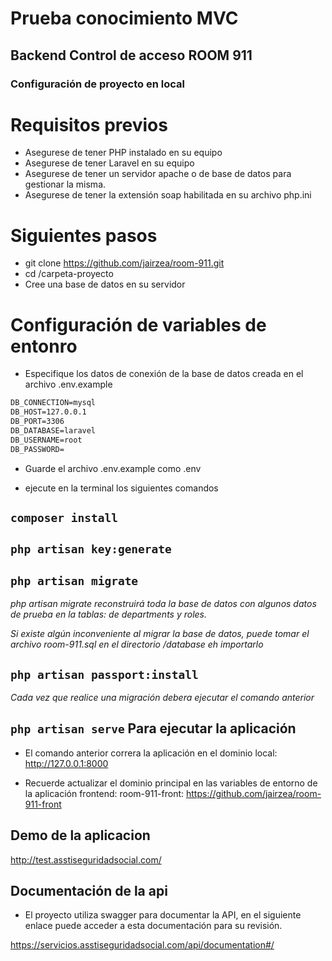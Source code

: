 # Prueba conocimiento MVC

## Backend Control de acceso ROOM 911

### Configuración de proyecto en local

# Requisitos previos

-   Asegurese de tener PHP instalado en su equipo
-   Asegurese de tener Laravel en su equipo
-   Asegurese de tener un servidor apache o de base de datos para gestionar la misma.
-   Asegurese de tener la extensión soap habilitada en su archivo php.ini

# Siguientes pasos

-   git clone https://github.com/jairzea/room-911.git
-   cd /carpeta-proyecto
-   Cree una base de datos en su servidor

# Configuración de variables de entonro

-   Especifique los datos de conexión de la base de datos creada en el archivo .env.example

```HTML
DB_CONNECTION=mysql
DB_HOST=127.0.0.1
DB_PORT=3306
DB_DATABASE=laravel
DB_USERNAME=root
DB_PASSWORD=
```

-   Guarde el archivo .env.example como .env

-   ejecute en la terminal los siguientes comandos

## `composer install`

## `php artisan key:generate`

## `php artisan migrate`

_php artisan migrate reconstruirá toda la base de datos con algunos datos de prueba en la tablas: de departments y roles._

_Si existe algún inconveniente al migrar la base de datos, puede tomar el archivo room-911.sql en el directorio /database eh importarlo_

## `php artisan passport:install`

_Cada vez que realice una migración debera ejecutar el comando anterior_

## `php artisan serve` Para ejecutar la aplicación

-   El comando anterior correra la aplicación en el dominio local: http://127.0.0.1:8000

-   Recuerde actualizar el dominio principal en las variables de entorno de la aplicación frontend: room-911-front: https://github.com/jairzea/room-911-front

## Demo de la aplicacion

http://test.asstiseguridadsocial.com/

## Documentación de la api

-   El proyecto utiliza swagger para documentar la API, en el siguiente enlace puede acceder a esta documentación para su revisión.

https://servicios.asstiseguridadsocial.com/api/documentation#/
